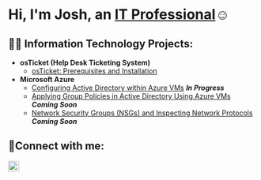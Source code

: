 <h1>Hi, I'm Josh, an <a href="https://www.linkedin.com/in/joshuaschlegel/">IT Professional</a>☺</h1>

<h2>👨‍💻 Information Technology Projects:</h2>

- <b>osTicket (Help Desk Ticketing System)</b>
  - [osTicket: Prerequisites and Installation](https://github.com/JoshuaSchlegel/osticket-prereqs) 
- <b>Microsoft Azure</b>
  - [Configuring Active Directory within Azure VMs](https://github.com/JoshuaSchlegel/configure-ad) ***In Progress***
  - [Applying Group Policies in Active Directory Using Azure VMs](https://github.com/JoshuaSchlegel/group-policy-ad) ***Coming Soon***
  - [Network Security Groups (NSGs) and Inspecting Network Protocols](https://github.com/JoshuaSchlegel/azure-network-protocols) ***Coming Soon***
    

<h2>🤳Connect with me:</h2>

[<img align="left" alt="Josh | LinkedIn" width="22px" src="https://cdn.jsdelivr.net/npm/simple-icons@v3/icons/linkedin.svg" />][linkedin]

[linkedin]: https://www.linkedin.com/in/joshuaschlegel/
